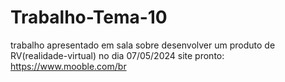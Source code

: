 # Trabalho-Tema-10
trabalho apresentado em sala sobre desenvolver um produto de RV(realidade-virtual)  no dia 07/05/2024
site pronto:  https://www.mooble.com/br
